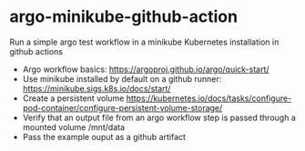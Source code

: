 # argo-minikube-github-action

Run a simple argo test workflow in a minikube Kubernetes installation in github actions
- Argo workflow basics: https://argoproj.github.io/argo/quick-start/
- Use minikube installed by default on a github runner: https://minikube.sigs.k8s.io/docs/start/
- Create a persistent volume https://kubernetes.io/docs/tasks/configure-pod-container/configure-persistent-volume-storage/ 
- Verify that an output file from an argo workflow step is passed through a mounted volume /mnt/data
- Pass the example ouput as a github artifact
